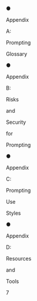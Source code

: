 ●
 
Appendix
 
A:
 
Prompting
 
Glossary
 
●
 
Appendix
 
B:
 
Risks
 
and
 
Security
 
for
 
Prompting
 
●
 
Appendix
 
C:
 
Prompting
 
Use
 
Styles
 
●
 
Appendix
 
D:
 
Resources
 
and
 
Tools
 
 
 
7
 
 
